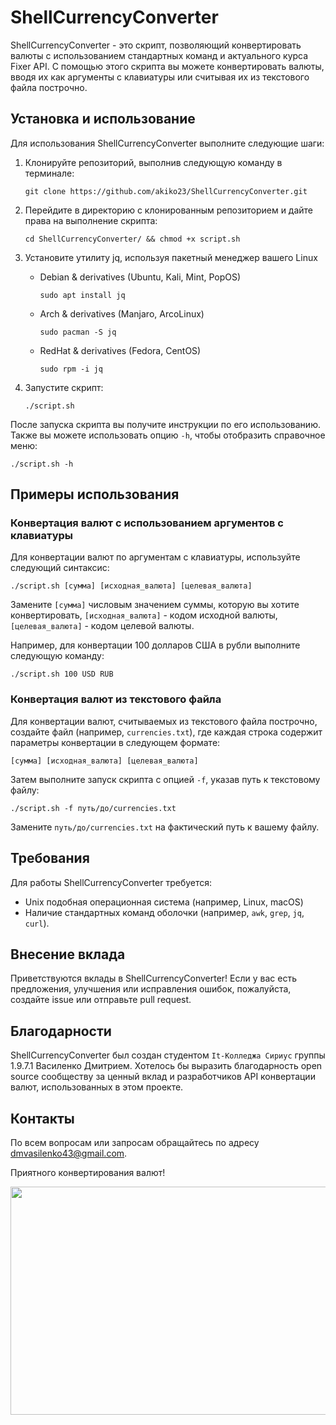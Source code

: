   # ShellCurrencyConverter

ShellCurrencyConverter - это скрипт, позволяющий конвертировать валюты с использованием стандартных команд и актуального курса Fixer API. С помощью этого скрипта вы можете конвертировать валюты, вводя их как аргументы с клавиатуры или считывая их из текстового файла построчно.

## Установка и использование

Для использования ShellCurrencyConverter выполните следующие шаги:

1. Клонируйте репозиторий, выполнив следующую команду в терминале:
   ```
   git clone https://github.com/akiko23/ShellCurrencyConverter.git
   ```

2. Перейдите в директорию c клонированным репозиторием и дайте права на выполнение скрипта:
   ```
   cd ShellCurrencyConverter/ && chmod +x script.sh
   ```
   
3. Установите утилиту jq, используя пакетный менеджер вашего Linux
    - Debian & derivatives (Ubuntu, Kali, Mint, PopOS)
      ```
      sudo apt install jq
      ```
    - Arch & derivatives (Manjaro, ArcoLinux)
      ```
      sudo pacman -S jq
      ```
    - RedHat & derivatives (Fedora, CentOS)
      ```
      sudo rpm -i jq 
      ```

4. Запустите скрипт:
   ```
   ./script.sh
   ```

После запуска скрипта вы получите инструкции по его использованию. Также вы можете использовать опцию `-h`, чтобы отобразить справочное меню:
   ```
   ./script.sh -h
   ```

## Примеры использования

### Конвертация валют с использованием аргументов с клавиатуры

Для конвертации валют по аргументам с клавиатуры, используйте следующий синтаксис:
```
./script.sh [сумма] [исходная_валюта] [целевая_валюта]
```
Замените `[сумма]` числовым значением суммы, которую вы хотите конвертировать, `[исходная_валюта]` - кодом исходной валюты, `[целевая_валюта]` - кодом целевой валюты.

Например, для конвертации 100 долларов США в рубли выполните следующую команду:
```
./script.sh 100 USD RUB
```

### Конвертация валют из текстового файла

Для конвертации валют, считываемых из текстового файла построчно, создайте файл (например, `currencies.txt`), где каждая строка содержит параметры конвертации в следующем формате:
```
[сумма] [исходная_валюта] [целевая_валюта]
```

Затем выполните запуск скрипта с опцией `-f`, указав путь к текстовому файлу:
```
./script.sh -f путь/до/currencies.txt
```
Замените `путь/до/currencies.txt` на фактический путь к вашему файлу.

## Требования

Для работы ShellCurrencyConverter требуется:

- Unix подобная операционная система (например, Linux, macOS)
- Наличие стандартных команд оболочки (например, `awk`, `grep`, `jq`, `curl`).

## Внесение вклада

Приветствуются вклады в ShellCurrencyConverter! Если у вас есть предложения, улучшения или исправления ошибок, пожалуйста, создайте issue или отправьте pull request.

## Благодарности

ShellCurrencyConverter был создан студентом `It-Колледжа Сириус` группы 1.9.7.1 Василенко Дмитрием. Хотелось бы выразить благодарность open source сообществу за ценный вклад и разработчиков API конвертации валют, использованных в этом проекте.

## Контакты

По всем вопросам или запросам обращайтесь по адресу dmvasilenko43@gmail.com.

Приятного конвертирования валют!

<img width="600" height="365" src="https://www.meme-arsenal.com/memes/ee9d59eb87605907186a2407b84f2b89.jpg" />
